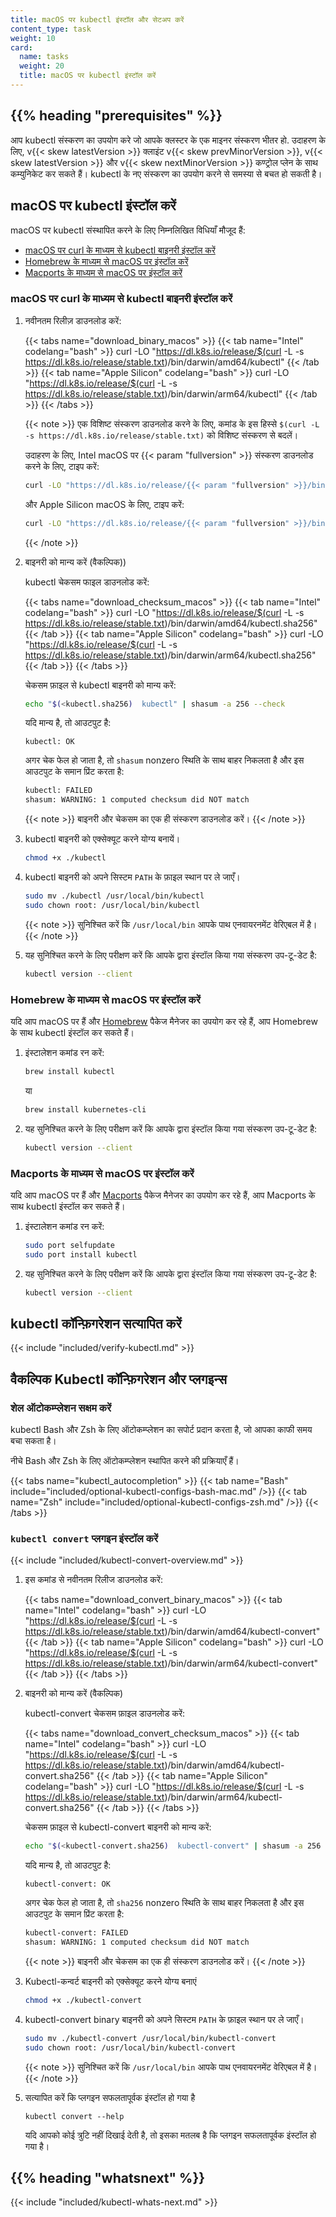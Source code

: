 ```yaml
---
title: macOS पर kubectl इंस्टॉल और सेटअप करें
content_type: task
weight: 10
card:
  name: tasks
  weight: 20
  title: macOS पर kubectl इंस्टॉल करें
---
```


## {{% heading "prerequisites" %}}

आप kubectl संस्करण का उपयोग करे जो आपके क्लस्टर के एक माइनर संस्करण भीतर हो. उदाहरण के लिए, v{{< skew latestVersion >}} क्लाइंट v{{< skew prevMinorVersion >}}, v{{< skew latestVersion >}} और v{{< skew nextMinorVersion >}} कण्ट्रोल प्लेन के साथ कम्युनिकेट कर सकते हैं।
kubectl के नए संस्करण का उपयोग करने से समस्या से बचत हो सकती है।

## macOS पर kubectl इंस्टॉल करें

macOS पर kubectl संस्थापित करने के लिए निम्नलिखित विधियाँ मौजूद हैं:

- [macOS पर curl के माध्यम से kubectl बाइनरी इंस्टॉल करें](#macOS-पर-curl-के-माध्यम-से-kubectl-बाइनरी-इंस्टॉल-करें)
- [Homebrew के माध्यम से macOS पर इंस्टॉल करें](#Homebrew-के-माध्यम-से-macOS-पर-इंस्टॉल-करें)
- [Macports के माध्यम से macOS पर इंस्टॉल करें](#Macports-के-माध्यम-से-macOS-पर-इंस्टॉल-करें)

### macOS पर curl के माध्यम से kubectl बाइनरी इंस्टॉल करें

1. नवीनतम रिलीज़ डाउनलोड करें:

   {{< tabs name="download_binary_macos" >}}
   {{< tab name="Intel" codelang="bash" >}}
   curl -LO "https://dl.k8s.io/release/$(curl -L -s https://dl.k8s.io/release/stable.txt)/bin/darwin/amd64/kubectl"
   {{< /tab >}}
   {{< tab name="Apple Silicon" codelang="bash" >}}
   curl -LO "https://dl.k8s.io/release/$(curl -L -s https://dl.k8s.io/release/stable.txt)/bin/darwin/arm64/kubectl"
   {{< /tab >}}
   {{< /tabs >}}

   {{< note >}}
   एक विशिष्ट संस्करण डाउनलोड करने के लिए, कमांड के इस हिस्से `$(curl -L -s https://dl.k8s.io/release/stable.txt)` को विशिष्ट संस्करण से बदलें।
   
   उदाहरण के लिए, Intel macOS पर {{< param "fullversion" >}} संस्करण डाउनलोड करने के लिए, टाइप करें:

   ```bash
   curl -LO "https://dl.k8s.io/release/{{< param "fullversion" >}}/bin/darwin/amd64/kubectl"
   ```

   और Apple Silicon macOS के लिए, टाइप करें:

   ```bash
   curl -LO "https://dl.k8s.io/release/{{< param "fullversion" >}}/bin/darwin/arm64/kubectl"
   ```

   {{< /note >}}

1. बाइनरी को मान्य करें (वैकल्पिक))

   kubectl चेकसम फाइल डाउनलोड करें:

   {{< tabs name="download_checksum_macos" >}}
   {{< tab name="Intel" codelang="bash" >}}
   curl -LO "https://dl.k8s.io/release/$(curl -L -s https://dl.k8s.io/release/stable.txt)/bin/darwin/amd64/kubectl.sha256"
   {{< /tab >}}
   {{< tab name="Apple Silicon" codelang="bash" >}}
   curl -LO "https://dl.k8s.io/release/$(curl -L -s https://dl.k8s.io/release/stable.txt)/bin/darwin/arm64/kubectl.sha256"
   {{< /tab >}}
   {{< /tabs >}}
  
   चेकसम फ़ाइल से kubectl बाइनरी को मान्य करें:

   ```bash
   echo "$(<kubectl.sha256)  kubectl" | shasum -a 256 --check
   ```

   यदि मान्य है, तो आउटपुट है:

   ```console
   kubectl: OK
   ```

   अगर चेक फेल हो जाता है, तो `shasum` nonzero स्थिति के साथ बाहर निकलता है और इस आउटपुट के समान प्रिंट करता है:

   ```bash
   kubectl: FAILED
   shasum: WARNING: 1 computed checksum did NOT match
   ```

   {{< note >}}
   बाइनरी और चेकसम का एक ही संस्करण डाउनलोड करें।
   {{< /note >}}

1. kubectl बाइनरी को एक्सेक्यूट करने योग्य बनायें।

   ```bash
   chmod +x ./kubectl
   ```

1. kubectl बाइनरी को अपने सिस्टम `PATH` के फ़ाइल स्थान पर ले जाएँ।

   ```bash
   sudo mv ./kubectl /usr/local/bin/kubectl
   sudo chown root: /usr/local/bin/kubectl
   ```

   {{< note >}}
   सुनिश्चित करें कि `/usr/local/bin` आपके पाथ एनवायरनमेंट वेरिएबल में है।
   {{< /note >}}

1. यह सुनिश्चित करने के लिए परीक्षण करें कि आपके द्वारा इंस्टॉल किया गया संस्करण उप-टू-डेट  है:

   ```bash
   kubectl version --client
   ```

### Homebrew के माध्यम से macOS पर इंस्टॉल करें

यदि आप macOS पर हैं और [Homebrew](https://brew.sh/) पैकेज मैनेजर का उपयोग कर रहे हैं, आप Homebrew के साथ kubectl इंस्टॉल कर सकते हैं।

1. इंस्टालेशन कमांड रन करें:

   ```bash
   brew install kubectl 
   ```

   या

   ```bash
   brew install kubernetes-cli
   ```

1. यह सुनिश्चित करने के लिए परीक्षण करें कि आपके द्वारा इंस्टॉल किया गया संस्करण उप-टू-डेट है:

   ```bash
   kubectl version --client
   ```

### Macports के माध्यम से macOS पर इंस्टॉल करें

यदि आप macOS पर हैं और [Macports](https://macports.org/) पैकेज मैनेजर का उपयोग कर रहे हैं, आप Macports के साथ kubectl इंस्टॉल कर सकते हैं।

1. इंस्टालेशन कमांड रन करें:

   ```bash
   sudo port selfupdate
   sudo port install kubectl
   ```

1. यह सुनिश्चित करने के लिए परीक्षण करें कि आपके द्वारा इंस्टॉल किया गया संस्करण उप-टू-डेट है:

   ```bash
   kubectl version --client
   ```

## kubectl कॉन्फ़िगरेशन सत्यापित करें

{{< include "included/verify-kubectl.md" >}}

## वैकल्पिक Kubectl कॉन्फ़िगरेशन और प्लगइन्स

### शेल ऑटोकम्प्लेशन सक्षम करें

kubectl Bash और Zsh के लिए ऑटोकम्प्लेशन का सपोर्ट प्रदान करता है, जो आपका काफी समय बचा सकता है।

नीचे Bash और Zsh के लिए ऑटोकम्प्लेशन स्थापित करने की प्रक्रियाएँ हैं।

{{< tabs name="kubectl_autocompletion" >}}
{{< tab name="Bash" include="included/optional-kubectl-configs-bash-mac.md" />}}
{{< tab name="Zsh" include="included/optional-kubectl-configs-zsh.md" />}}
{{< /tabs >}}

### `kubectl convert` प्लगइन इंस्टॉल करें

{{< include "included/kubectl-convert-overview.md" >}}

1. इस कमांड से नवीनतम रिलीज डाउनलोड करें:

   {{< tabs name="download_convert_binary_macos" >}}
   {{< tab name="Intel" codelang="bash" >}}
   curl -LO "https://dl.k8s.io/release/$(curl -L -s https://dl.k8s.io/release/stable.txt)/bin/darwin/amd64/kubectl-convert"
   {{< /tab >}}
   {{< tab name="Apple Silicon" codelang="bash" >}}
   curl -LO "https://dl.k8s.io/release/$(curl -L -s https://dl.k8s.io/release/stable.txt)/bin/darwin/arm64/kubectl-convert"
   {{< /tab >}}
   {{< /tabs >}}

1. बाइनरी को मान्य करें (वैकल्पिक)

   kubectl-convert चेकसम फ़ाइल डाउनलोड करें:

   {{< tabs name="download_convert_checksum_macos" >}}
   {{< tab name="Intel" codelang="bash" >}}
   curl -LO "https://dl.k8s.io/release/$(curl -L -s https://dl.k8s.io/release/stable.txt)/bin/darwin/amd64/kubectl-convert.sha256"
   {{< /tab >}}
   {{< tab name="Apple Silicon" codelang="bash" >}}
   curl -LO "https://dl.k8s.io/release/$(curl -L -s https://dl.k8s.io/release/stable.txt)/bin/darwin/arm64/kubectl-convert.sha256"
   {{< /tab >}}
   {{< /tabs >}}

   चेकसम फ़ाइल से kubectl-convert बाइनरी को मान्य करें:

   ```bash
   echo "$(<kubectl-convert.sha256)  kubectl-convert" | shasum -a 256 --check
   ```

   यदि मान्य है, तो आउटपुट है:

   ```console
   kubectl-convert: OK
   ```

   अगर चेक फेल हो जाता है, तो `sha256` nonzero स्थिति के साथ बाहर निकलता है और इस आउटपुट के समान प्रिंट करता है:

   ```bash
   kubectl-convert: FAILED
   shasum: WARNING: 1 computed checksum did NOT match
   ```

   {{< note >}}
   बाइनरी और चेकसम का एक ही संस्करण डाउनलोड करें।
   {{< /note >}}

1. Kubectl-कन्वर्ट बाइनरी को एक्सेक्यूट करने योग्य बनाएं

   ```bash
   chmod +x ./kubectl-convert
   ```

1. kubectl-convert binary बाइनरी को अपने सिस्टम `PATH` के फ़ाइल स्थान पर ले जाएँ।

   ```bash
   sudo mv ./kubectl-convert /usr/local/bin/kubectl-convert
   sudo chown root: /usr/local/bin/kubectl-convert
   ```

   {{< note >}}
   सुनिश्चित करें कि `/usr/local/bin` आपके पाथ एनवायरनमेंट वेरिएबल में है।
   {{< /note >}}

1. सत्यापित करें कि प्लगइन सफलतापूर्वक इंस्टॉल हो गया है

   ```shell
   kubectl convert --help
   ```

   यदि आपको कोई त्रुटि नहीं दिखाई देती है, तो इसका मतलब है कि प्लगइन सफलतापूर्वक इंस्टॉल हो गया है।

## {{% heading "whatsnext" %}}

{{< include "included/kubectl-whats-next.md" >}}
